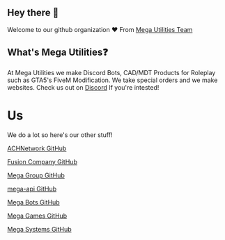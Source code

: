 ## Hey there 👋
Welcome to our github organization
❤️ From [Mega Utilities Team](https://github.com/Roleplay-Utilities)

<!--

**Here are some ideas to get you started:**

🙋‍♀️ A short introduction - what is your organization all about?
🌈 Contribution guidelines - how can the community get involved?
👩‍💻 Useful resources - where can the community find your docs? Is there anything else the community should know?
🍿 Fun facts - what does your team eat for breakfast?
🧙 Remember, you can do mighty things with the power of [Markdown](https://docs.github.com/github/writing-on-github/getting-started-with-writing-and-formatting-on-github/basic-writing-and-formatting-syntax)
-->

## What's Mega Utilities❓️
At Mega Utilities we make Discord Bots, CAD/MDT Products for Roleplay such as GTA5's FiveM Modification. We take special orders and we make websites. Check us out on [Discord](https://discord.gg/J9N6evPF8Y) If you're intested!

# Us
We do a lot so here's our other stuff!

[ACHNetwork GitHub](https://github.com/Anything-can-happen)

[Fusion Company GitHub](https://github.com/FS-Company)

[Mega Group GitHub](https://github.com/mega-group)

[mega-api GitHub](https://github.com/mega-api)

[Mega Bots GitHub](https://github.com/mu-mega-bots)

[Mega Games GitHub](https://github.com/os-mega-games)

[Mega Systems GitHub](https://github.com/mu-mega-systems)

